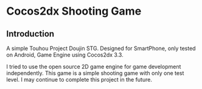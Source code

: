# Cocos2dx Shooting Game 

## Introduction
A simple Touhou Project Doujin STG.
Designed for SmartPhone, only tested on Android, Game Engine using Cocos2dx 3.3.

I tried to use the open source 2D game engine for game development independently. This game is a simple shooting game with only one test level. I may continue to complete this project in the future.


